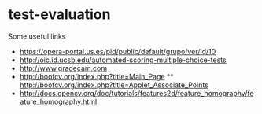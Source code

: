 test-evaluation
===============

Some useful links
* https://opera-portal.us.es/pid/public/default/grupo/ver/id/10
* http://oic.id.ucsb.edu/automated-scoring-multiple-choice-tests
* http://www.gradecam.com
* http://boofcv.org/index.php?title=Main_Page
** http://boofcv.org/index.php?title=Applet_Associate_Points
* http://docs.opencv.org/doc/tutorials/features2d/feature_homography/feature_homography.html
